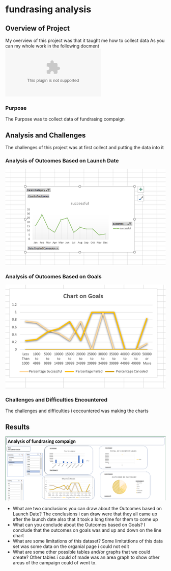 # fundrasing analysis 

## Overview of Project
My overview of this project was that it taught me how to collect data 
As you can my whole work in the following docment 
![Project Doc](StarterBookxxxxx.xlsx)
### Purpose
The Purpose was to collect data of fundrasing  compaign
## Analysis and Challenges
The challenges of this project was at first collect and putting the data into it 
### Analysis of Outcomes Based on Launch Date
![LineChart](Resources/Line_Chart.PNG)
### Analysis of Outcomes Based on Goals
![LineChart](Resources/Line_Chart2.PNG)
### Challenges and Difficulties Encountered
The challenges and difficulties i eccountered was making the charts
## Results
![Dashboard](Resources/DashBoard.PNG)
- What are two conclusions you can draw about the Outcomes based on Launch Date?
The conclusions i can draw were that they all came up after the launch date also that it took a long time for them to come up
- What can you conclude about the Outcomes based on Goals?
  I conclude that the outcomes on goals was and up and down on the line chart
- What are some limitations of this dataset?
Some limitattions of this data set was some data on the organial page i could not edit
- What are some other possible tables and/or graphs that we could create?
Other tables i could of made was an area graph to show other areas of the campaign could of went to.
